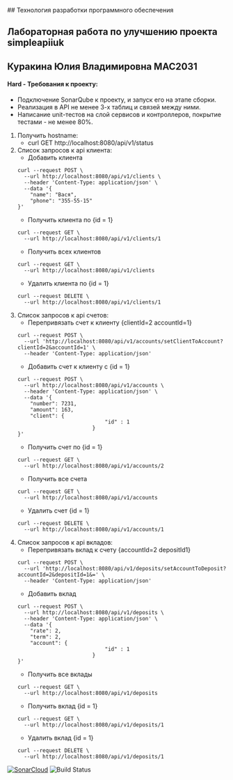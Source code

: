 ﻿﻿## Технология разработки программного обеспечения
## Лабораторная работа по улучшению проекта simpleapiiuk
## Куракина Юлия Владимировна МАС2031 
#### Hard - Требования к проекту:
- Подключение SonarQube к проекту, и запуск его на этапе сборки. 
- Реализация в API не менее 3-х таблиц и связей между ними.
- Написание unit-тестов на слой сервисов и контроллеров, покрытие тестами - не менее 80%.

1. Получить hostname: 
    - curl GET http://localhost:8080/api/v1/status
2. Список запросов к api клиента:
    - Добавить клиента
    ```shell script
    curl --request POST \
      --url http://localhost:8080/api/v1/clients \
      --header 'Content-Type: application/json' \
      --data '{
    	"name": "Вася", 
    	"phone": "355-55-15"
    }'
    ```
    - Получить клиента по {id = 1}
    ```shell script
    curl --request GET \
      --url http://localhost:8080/api/v1/clients/1
    ```
    - Получить всех клиентов
    ```shell script
    curl --request GET \
      --url http://localhost:8080/api/v1/clients
    ```
    - Удалить клиента по {id = 1}
    ```shell script
    curl --request DELETE \
      --url http://localhost:8080/api/v1/clients/1
    ```
3. Список запросов к api счетов:
    - Перепривязать счет к клиенту {clientId=2 accountId=1}
    ```shell script
    curl --request POST \
      --url 'http://localhost:8080/api/v1/accounts/setClientToAccount?clientId=2&accountId=1' \
      --header 'Content-Type: application/json'
    ```
    - Добавить счет к клиенту с {id = 1}
    ```shell script
    curl --request POST \
      --url http://localhost:8080/api/v1/accounts \
      --header 'Content-Type: application/json' \
      --data '{
    	"number": 7231,
    	"amount": 163,
    	"client": {
    							"id" : 1
    						}
    }'
    ```
    - Получить счет по {id = 1}
    ```shell script
    curl --request GET \
      --url http://localhost:8080/api/v1/accounts/2
    ```
    - Получить все счета 
    ```shell script
    curl --request GET \
      --url http://localhost:8080/api/v1/accounts
    ```
    - Удалить счет {id = 1}
    ```shell script
    curl --request DELETE \
      --url http://localhost:8080/api/v1/accounts/1
    ```
3. Список запросов к api вкладов:
    - Перепривязать вклад к счету {accountId=2 depositId1}
    ```shell script
    curl --request POST \
      --url 'http://localhost:8080/api/v1/deposits/setAccountToDeposit?accountId=2&depositId=1&=' \
      --header 'Content-Type: application/json'
    ```
    - Добавить вклад
    ```shell script
    curl --request POST \
      --url http://localhost:8080/api/v1/deposits \
      --header 'Content-Type: application/json' \
      --data '{
    	"rate": 2,
    	"term": 2,
    	"account": {
    							"id" : 1
    						}
    }'
    ```
    - Получить все вклады
    ```shell script
    curl --request GET \
      --url http://localhost:8080/api/v1/deposits
    ```
    - Получить вклад {id = 1}
    ```shell script
    curl --request GET \
      --url http://localhost:8080/api/v1/deposits/1
    ```
    - Удалить вклад {id = 1}
    ```shell script
    curl --request DELETE \
      --url http://localhost:8080/api/v1/deposits/1
    ```

[![SonarCloud](https://sonarcloud.io/images/project_badges/sonarcloud-black.svg)](https://sonarcloud.io/dashboard?id=ru.mtuci%3Asimpleapiiuk)
![Build Status](https://travis-ci.com/IuliiaKurakina/simpleapiiuk.svg?branch=hard)
